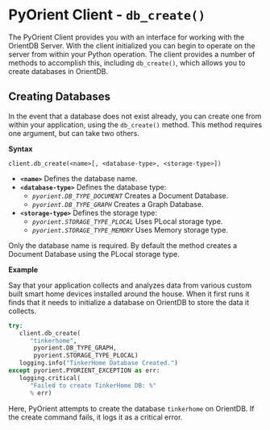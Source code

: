 # PyOrient Client - `db_create()`

The PyOrient Client provides you with an interface for working with the OrientDB Server.  With the client initialized you can begin to operate on the server from within your Python operation.  The client provides a number of methods to accomplish this, including `db_create()`, which allows you to create databases in OrientDB.

## Creating Databases

In the event that a database does not exist already, you can create one from within your application, using the `db_create()` method.  This method requires one argument, but can take two others.

**Syntax**

```
client.db_create(<name>[, <database-type>, <storage-type>])
```

- **`<name>`** Defines the database name.
- **`<database-type>`** Defines the database type:
  - *`pyorient.DB_TYPE_DOCUMENT`* Creates a Document Database.
  - *`pyorient.DB_TYPE_GRAPH`* Creates a Graph Database.
- **`<storage-type>`** Defines the storage type:
  - *`pyorient.STORAGE_TYPE_PLOCAL`* Uses PLocal storage type.
  - *`pyorient.STORAGE_TYPE_MEMORY`* Uses Memory storage type.

Only the database name is required.  By default the method creates a Document Database using the PLocal storage type.

**Example**

Say that your application collects and analyzes data from various custom built smart home devices installed around the house.  When it first runs it finds that it needs to initialize a database on OrientDB to store the data it collects.

```py
try:
   client.db_create(
      "tinkerhome",
       pyorient.DB_TYPE_GRAPH,
       pyorient.STORAGE_TYPE_PLOCAL)
   logging.info("TinkerHome Database Created.")
except pyorient.PYORIENT_EXCEPTION as err:
   logging.critical(
      "Failed to create TinkerHome DB: %" 
      % err)
```

Here, PyOrient attempts to create the database `tinkerhome` on OrientDB.  If the create command fails, it logs it as a critical error.
